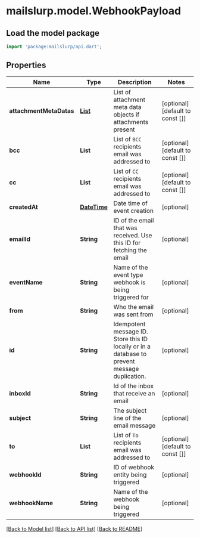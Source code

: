 # mailslurp.model.WebhookPayload

## Load the model package
```dart
import 'package:mailslurp/api.dart';
```

## Properties
Name | Type | Description | Notes
------------ | ------------- | ------------- | -------------
**attachmentMetaDatas** | [**List<AttachmentMetaData>**](AttachmentMetaData) | List of attachment meta data objects if attachments present | [optional] [default to const []]
**bcc** | **List<String>** | List of `BCC` recipients email was addressed to | [optional] [default to const []]
**cc** | **List<String>** | List of `CC` recipients email was addressed to | [optional] [default to const []]
**createdAt** | [**DateTime**](DateTime) | Date time of event creation | [optional] 
**emailId** | **String** | ID of the email that was received. Use this ID for fetching the email | [optional] 
**eventName** | **String** | Name of the event type webhook is being triggered for | [optional] 
**from** | **String** | Who the email was sent from | [optional] 
**id** | **String** | Idempotent message ID. Store this ID locally or in a database to prevent message duplication. | [optional] 
**inboxId** | **String** | Id of the inbox that receive an email | [optional] 
**subject** | **String** | The subject line of the email message | [optional] 
**to** | **List<String>** | List of `To` recipients email was addressed to | [optional] [default to const []]
**webhookId** | **String** | ID of webhook entity being triggered | [optional] 
**webhookName** | **String** | Name of the webhook being triggered | [optional] 

[[Back to Model list]](../README#documentation-for-models) [[Back to API list]](../README#documentation-for-api-endpoints) [[Back to README]](../README)


